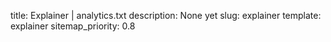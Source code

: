 title: Explainer | analytics.txt
description: None yet
slug: explainer
template: explainer
sitemap_priority: 0.8

